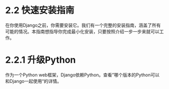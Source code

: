 # 2.2 快速安装指南
在你使用Django之前，你需要安装它。我们有一个完整的安装指南，涵盖了所有可能的情况。本指南想指导你完成最小化安装，只要按照介绍一步一步来就可以工作。

# 2.2.1 升级Python
作为一个Python web框架，Django依赖Python。查看”哪个版本的Python可以和Django一起使用“的详情。